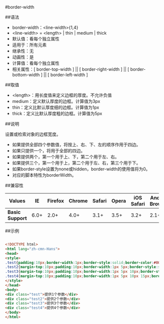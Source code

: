 #border-width

##语法

- border-width：&lt;line-width&gt;{1,4}
- &lt;line-width&gt; = &lt;length&gt; | thin | medium | thick
- 默认值：看每个独立属性
- 适用于：所有元素
- 继承性：无
- 动画性：是
- 计算值：看每个独立属性
- 相关属性：[ border-top-width ] || [ border-right-width ] || [ border-bottom-width ] || [ border-left-width ]


##取值

- &lt;length&gt;：用长度值来定义边框的厚度。不允许负值
- medium：定义默认厚度的边框。计算值为3px
- thin：定义比默认厚度细的边框。计算值为1px
- thick：定义比默认厚度粗的边框。计算值为5px


##说明

设置或检索对象的边框宽度。

- 如果提供全部四个参数值，将按上、右、下、左的顺序作用于四边。
- 如果只提供一个，将用于全部的四边。
- 如果提供两个，第一个用于上、下，第二个用于左、右。
- 如果提供三个，第一个用于上，第二个用于左、右，第三个用于下。
- 如果border-style设置为none或hidden，border-width的使用值将为0。
- 对应的脚本特性为borderWidth。


##兼容性


<table class="compatible">
<thead>
	<tr>
		<th>Values</th>
		<th>IE</th>
		<th>Firefox</th>
		<th>Chrome</th>
		<th>Safari</th>
		<th>Opera</th>
		<th>iOS Safari</th>
		<th>Android Browser</th>
		<th>Android Chrome</th>
	</tr>
</thead>
<tbody>
	<tr>
		<td><strong>Basic Support</strong></td>
		<td class="support">6.0+</td>
		<td class="support">2.0+</td>
		<td class="support">4.0+</td>
		<td class="support">3.1+</td>
		<td class="support">3.5+</td>
		<td class="support">3.2+</td>
		<td class="support">2.1+</td>
		<td class="support">18.0+</td>
	</tr>
</tbody>
</table>




##示例

```html

<!DOCTYPE html>
<html lang="zh-cmn-Hans">
<head>
<style>
.test{padding:10px;border-width:1px;border-style:solid;border-color:#000;}
.test2{margin-top:10px;padding:10px;border-width:1px 5px;border-style:solid;border-color:#000 #f00;}
.test3{margin-top:10px;padding:10px;border-width:1px 5px 10px;border-style:solid;border-color:#000 #f00 #090;}
.test4{margin-top:10px;padding:10px;border-width:1px 5px 10px 15px;border-style:solid;border-color:#000 #f00 #090 #0ff;}
</style>
</head>
<body>
<div class="test">提供1个参数</div>
<div class="test2">提供2个参数</div>
<div class="test3">提供3个参数</div>
<div class="test4">提供4个参数</div>
</body>
</html>

```
